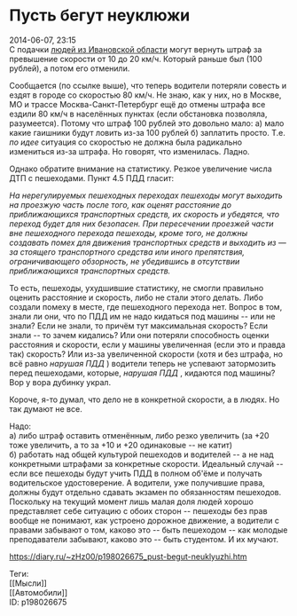 Пусть бегут неуклюжи
=====================

   
 2014-06-07, 23:15   
  С подачки  [людей из Ивановской области](http://www.carfactum.ru/2014/06/06/v-koap-mogut-vernut-shtraf-za-prevyishenie-skorosti-na-10-km-ch/)  могут вернуть штраф за превышение скорости от 10 до 20 км/ч. Который раньше был (100 рублей), а потом его отменили.   
   
 Сообщается (по ссылке выше), что теперь водители потеряли совесть и ездят в городе со скоростью 80 км/ч. Не знаю, как у них, но в Москве, МО и трассе Москва-Санкт-Петербург ещё до отмены штрафа все ездили 80 км/ч в населённых пунктах (если обстановка позволяла, разумеется). Потому что штраф 100 рублей это довольно мало: а) мало какие гаишники будут ловить из-за 100 рублей б) заплатить просто. Т.е.  *по идее*  ситуация со скоростью не должна была радикально измениться из-за штрафа. Но говорят, что изменилась. Ладно.   
   
 Однако обратите внимание на статистику. Резкое увеличение числа ДТП с пешеходами. Пункт 4.5 ПДД гласит:   
   
  *На нерегулируемых пешеходных переходах пешеходы могут выходить на проезжую часть после того, как оценят расстояние до приближающихся транспортных средств, их скорость и убедятся, что переход будет для них безопасен. При пересечении проезжей части вне пешеходного перехода пешеходы, кроме того, не должны создавать помех для движения транспортных средств и выходить из — за стоящего транспортного средства или иного препятствия, ограничивающего обзорность, не убедившись в отсутствии приближающихся транспортных средств.*    
   
 То есть, пешеходы, ухудшившие статистику, не смогли правильно оценить расстояние и скорость, либо не стали этого делать. Либо создали помеху в месте, где пешеходного перехода нет. Вопрос в том, знали ли они, что по ПДД им не надо кидаться под машины -- или не знали? Если не знали, то причём тут максимальная скорость? Если знали -- то зачем кидались? Или они потеряли способность оценки расстояния и скорости, если у машины увеличенная (если это и правда так) скорость? Или из-за увеличенной скорости (хотя и без штрафа, но всё равно  *нарушая ПДД*  ) водители теперь не успевают затормозить перед пешеходами, которые,  *нарушая ПДД*  , кидаются под машины? Вор у вора дубинку украл.   
   
 Короче, я-то думал, что дело не в конкретной скорости, а в людях. Но так думают не все.   
   
 Надо:   
 а) либо штраф оставить отменённым, либо резко увеличить (за +20 тоже увеличить, а то за +10 и +20 одинаковые -- не катит)   
 б) работать над общей культурой пешеходов и водителей -- а не над конкретными штрафами за конкретные скорости. Идеальный случай -- если все пешеходы будут учить ПДД в полном об'ёме и получать водительское удостоверение. А водители, уже получившие права, должны будут отдельно сдавать экзамен по обязанностям пешеходов. Поскольку на текущий момент лишь малая доля людей хорошо представляет себе ситуацию с обоих сторон -- пешеходы без прав вообще не понимают, как устроено дорожное движение, а водители с правами забывают о том, каково это -- быть пешеходом -- как молодые преподаватели забывают, каково это -- быть студентом. И их мучают.   
    
 <https://diary.ru/~zHz00/p198026675_pust-begut-neuklyuzhi.htm>   
   
 Теги:   
 [[Мысли]]   
 [[Автомобили]]   
 ID: p198026675